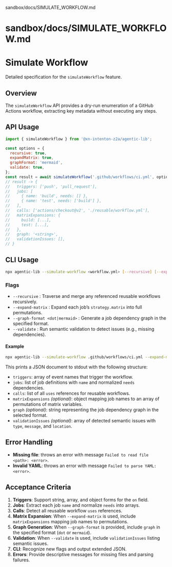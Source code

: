 sandbox/docs/SIMULATE_WORKFLOW.md
# sandbox/docs/SIMULATE_WORKFLOW.md
# Simulate Workflow

Detailed specification for the `simulateWorkflow` feature.

## Overview

The `simulateWorkflow` API provides a dry-run enumeration of a GitHub Actions workflow, extracting key metadata without executing any steps.

## API Usage

```javascript
import { simulateWorkflow } from '@xn-intenton-z2a/agentic-lib';

const options = {
  recursive: true,
  expandMatrix: true,
  graphFormat: 'mermaid',
  validate: true,
};
const result = await simulateWorkflow('.github/workflows/ci.yml', options);
// result -> {
//   triggers: ['push', 'pull_request'],
//   jobs: [
//     { name: 'build', needs: [] },
//     { name: 'test', needs: ['build'] },
//   ],
//   calls: ['actions/checkout@v2', './reusable/workflow.yml'],
//   matrixExpansions: {
//     build: [...],
//     test: [...],
//   },
//   graph: '<string>',
//   validationIssues: [],
// }
```

## CLI Usage

```bash
npx agentic-lib --simulate-workflow <workflow.yml> [--recursive] [--expand-matrix] [--graph-format dot|mermaid] [--validate]
```

### Flags

- `--recursive` : Traverse and merge any referenced reusable workflows recursively.
- `--expand-matrix` : Expand each job’s `strategy.matrix` into full permutations.
- `--graph-format <dot|mermaid>` : Generate a job dependency graph in the specified format.
- `--validate` : Run semantic validation to detect issues (e.g., missing dependencies).

#### Example

```bash
npx agentic-lib --simulate-workflow .github/workflows/ci.yml --expand-matrix --graph-format mermaid --validate
```

This prints a JSON document to stdout with the following structure:

- `triggers`: array of event names that trigger the workflow.
- `jobs`: list of job definitions with `name` and normalized `needs` dependencies.
- `calls`: list of all `uses` references for reusable workflows.
- `matrixExpansions` _(optional)_: object mapping job names to an array of permutations of matrix variables.
- `graph` _(optional)_: string representing the job dependency graph in the selected format.
- `validationIssues` _(optional)_: array of detected semantic issues with `type`, `message`, and `location`.

## Error Handling

- **Missing file**: throws an error with message `Failed to read file <path>: <error>`.
- **Invalid YAML**: throws an error with message `Failed to parse YAML: <error>`.

## Acceptance Criteria

1. **Triggers**: Support string, array, and object forms for the `on` field.
2. **Jobs**: Extract each job `name` and normalize `needs` into arrays.
3. **Calls**: Detect all reusable workflow `uses` references.
4. **Matrix Expansion**: When `--expand-matrix` is used, include `matrixExpansions` mapping job names to permutations.
5. **Graph Generation**: When `--graph-format` is provided, include `graph` in the specified format (`dot` or `mermaid`).
6. **Validation**: When `--validate` is used, include `validationIssues` listing semantic issues.
7. **CLI**: Recognize new flags and output extended JSON.
8. **Errors**: Provide descriptive messages for missing files and parsing failures.
